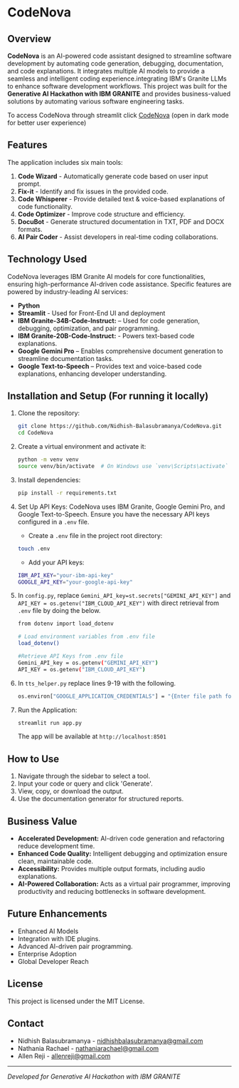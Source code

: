 # CodeNova


## Overview
**CodeNova** is an AI-powered code assistant designed to streamline software development by automating code generation, debugging, documentation, and code explanations. It integrates multiple AI models to provide a seamless and intelligent coding experience.integrating IBM's Granite LLMs to enhance software development workflows. This project was built for the **Generative AI Hackathon with IBM GRANITE** and provides business-valued solutions by automating various software engineering tasks.

To access CodeNova through streamlit click [CodeNova](https://codenova.streamlit.app/) (open in dark mode for better user experience)
## Features
The application includes six main tools:
1. **Code Wizard** - Automatically generate code based on user input prompt.
2. **Fix-it** - Identify and fix issues in the provided code.
3. **Code Whisperer** - Provide detailed text & voice-based explanations of code functionality.
4. **Code Optimizer** - Improve code structure and efficiency.
5. **DocuBot** - Generate structured documentation in TXT, PDF and DOCX formats.
6. **AI Pair Coder** - Assist developers in real-time coding collaborations.

## Technology Used
CodeNova leverages IBM Granite AI models for core functionalities, ensuring high-performance AI-driven code assistance. Specific features are powered by industry-leading AI services:

- **Python**
- **Streamlit** - Used for Front-End UI and deployment
- **IBM Granite-34B-Code-Instruct:** – Used for code generation, debugging, optimization, and pair programming.
- **IBM Granite-20B-Code-Instruct:** - Powers text-based code explanations.
- **Google Gemini Pro** – Enables comprehensive document generation to streamline documentation tasks.
- **Google Text-to-Speech** – Provides text and voice-based code explanations, enhancing developer understanding.

## Installation and Setup (For running it locally)
1. Clone the repository:
   ```sh
   git clone https://github.com/Nidhish-Balasubramanya/CodeNova.git
   cd CodeNova
   ```
2. Create a virtual environment and activate it:
   ```sh
   python -m venv venv
   source venv/bin/activate  # On Windows use `venv\Scripts\activate`
   ```
3. Install dependencies:
   ```sh
   pip install -r requirements.txt
   ```
4. Set Up API Keys:
   CodeNova uses IBM Granite, Google Gemini Pro, and Google Text-to-Speech. Ensure you have the necessary API keys configured in a `.env` file.

   - Create a `.env` file in the project root directory:
   ```sh
   touch .env
   ```
   - Add your API keys:
   ```sh
   IBM_API_KEY="your-ibm-api-key"
   GOOGLE_API_KEY="your-google-api-key"
   ```
5. In `config.py`, replace `Gemini_API_key=st.secrets["GEMINI_API_KEY"]` and `API_KEY = os.getenv("IBM_CLOUD_API_KEY")` with direct retrieval from `.env` file by doing the below.
   ```sh
   from dotenv import load_dotenv
   
   # Load environment variables from .env file
   load_dotenv()

   #Retrieve API Keys from .env file
   Gemini_API_key = os.getenv("GEMINI_API_KEY")
   API_KEY = os.getenv("IBM_CLOUD_API_KEY")
   ```
6. In `tts_helper.py` replace lines 9-19 with the following.
   ```sh
   os.environ["GOOGLE_APPLICATION_CREDENTIALS"] = "{Enter file path for Google Text-to-Speech API JSON file}"
   ```
7. Run the Application:
   ```sh
   streamlit run app.py
   ```
   The app will be available at `http://localhost:8501`

## How to Use
1. Navigate through the sidebar to select a tool.
2. Input your code or query and click 'Generate'.
3. View, copy, or download the output.
4. Use the documentation generator for structured reports.

## Business Value
- **Accelerated Development:** AI-driven code generation and refactoring reduce development time.
- **Enhanced Code Quality:** Intelligent debugging and optimization ensure clean, maintainable code.
- **Accessibility:** Provides multiple output formats, including audio explanations.
- **AI-Powered Collaboration:** Acts as a virtual pair programmer, improving productivity and reducing bottlenecks in software development.

## Future Enhancements
- Enhanced AI Models
- Integration with IDE plugins.
- Advanced AI-driven pair programming.
- Enterprise Adoption
- Global Developer Reach

## License
This project is licensed under the MIT License.

## Contact
- Nidhish Balasubramanya - [nidhishbalasubramanya@gmail.com](nidhishbalasubramanya@gmail.com)
- Nathania Rachael - [nathaniarachael@gmail.com](nathaniarachael@gmail.com)
- Allen Reji - [allenreji@gmail.com](allenreji@gmail.com)
---

*Developed for Generative AI Hackathon with IBM GRANITE*

